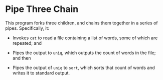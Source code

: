 # Pipe Three Chain

This program forks three children, and chains them together in a
series of pipes. Specifically, it:

* Invokes `cat` to read a file containing a list of words, some of
which are repeated; and

* Pipes the output to `uniq`, which outputs the count of words in
the file; and then

* Pipes the output of `uniq` to `sort`, which sorts that count of words
and writes it to standard output.
